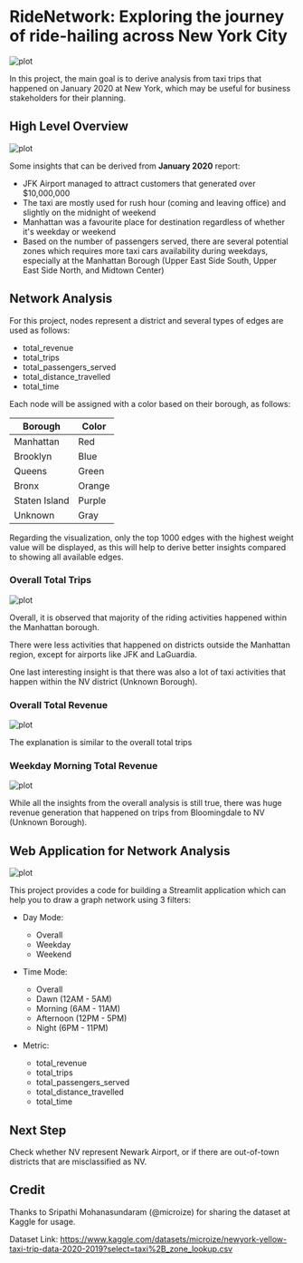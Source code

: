 # RideNetwork: Exploring the journey of ride-hailing across New York City

![plot](./images/Overall-Overall-Trips.png)

In this project, the main goal is to derive analysis from taxi trips that happened on January 2020 at New York, which may be useful for business stakeholders for their planning.

## High Level Overview

![plot](./images/Dashboard_Preview.png)

Some insights that can be derived from **January 2020** report:
- JFK Airport managed to attract customers that generated over $10,000,000 
- The taxi are mostly used for rush hour (coming and leaving office) and slightly on the midnight of weekend
- Manhattan was a favourite place for destination regardless of whether it's weekday or weekend
- Based on the number of passengers served, there are several potential zones which requires more taxi cars availability during weekdays, especially at the Manhattan Borough (Upper East Side South, Upper East Side North, and Midtown Center)

## Network Analysis

For this project, nodes represent a district and several types of edges are used as follows:
- total_revenue
- total_trips
- total_passengers_served
- total_distance_travelled
- total_time

Each node will be assigned with a color based on their borough, as follows:

| Borough | Color |
|----------|----------|
| Manhattan | Red  |
| Brooklyn  | Blue  |
| Queens  | Green  |
| Bronx  | Orange  |
| Staten Island  | Purple  |
| Unknown  | Gray  |

Regarding the visualization, only the top 1000 edges with the highest weight value will be displayed, as this will help to derive better insights compared to showing all available edges.

### Overall Total Trips

![plot](./images/Overall-Overall-Trips.png)

Overall, it is observed that majority of the riding activities happened within the Manhattan borough. 

There were less activities that happened on districts outside the Manhattan region, except for airports like JFK and LaGuardia.

One last interesting insight is that there was also a lot of taxi activities that happen within the NV district (Unknown Borough).

### Overall Total Revenue

![plot](./images/Overall-Overall-Revenue.png)

The explanation is similar to the overall total trips

### Weekday Morning Total Revenue

![plot](./images/Weekday-Morning-Revenue.png)

While all the insights from the overall analysis is still true, there was huge revenue generation that happened on trips from Bloomingdale to NV (Unknown Borough).

## Web Application for Network Analysis

![plot](./images/Streamlit_Demo.png)

This project provides a code for building a Streamlit application which can help you to draw a graph network using 3 filters:

- Day Mode: 
    - Overall
    - Weekday
    - Weekend

- Time Mode: 
    - Overall
    - Dawn (12AM - 5AM)
    - Morning (6AM - 11AM)
    - Afternoon (12PM - 5PM)
    - Night (6PM - 11PM)

- Metric:
    - total_revenue
    - total_trips
    - total_passengers_served
    - total_distance_travelled
    - total_time

## Next Step

Check whether NV represent Newark Airport, or if there are out-of-town districts that are misclassified as NV.

## Credit

Thanks to Sripathi Mohanasundaram (@microize) for sharing the dataset at Kaggle for usage.

Dataset Link: https://www.kaggle.com/datasets/microize/newyork-yellow-taxi-trip-data-2020-2019?select=taxi%2B_zone_lookup.csv